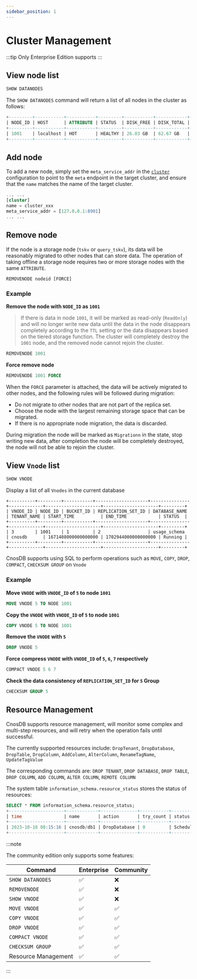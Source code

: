 ```yaml
---
sidebar_position: 1
---
```


# Cluster Management

:::tip
Only Enterprise Edition supports
:::

## View node list

```sql
SHOW DATANODES
```

The `SHOW DATANODES` command will return a list of all nodes in the cluster as follows:

```sql
+---------+-----------+-----------+---------+-----------+------------+---------------------+
| NODE_ID | HOST      | ATTRIBUTE | STATUS  | DISK_FREE | DISK_TOTAL | LAST_UPDATED_TIME   |
+---------+-----------+-----------+---------+-----------+------------+---------------------+
| 1001    | localhost | HOT       | HEALTHY | 26.03 GB  | 62.67 GB   | 2023-12-26 09:15:29 |
+---------+-----------+-----------+---------+-----------+------------+---------------------+
```

## Add node

To add a new node, simply set the `meta_service_addr` in the [`cluster`](../reference/config#cluster) configuration to point to the `meta` endpoint in the target cluster, and ensure that the `name` matches the name of the target cluster.

```sql
... ...
[cluster]
name = cluster_xxx
meta_service_addr = [127.0.0.1:8901]
... ...
```

## Remove node

If the node is a storage node (`tskv` or `query_tskv`), its data will be reasonably migrated to other nodes that can store data. The operation of taking offline a storage node requires two or more storage nodes with the same `ATTRIBUTE`.

```
REMOVENODE nodeid [FORCE]
```

### Example

**Remove the node with `NODE_ID` as `1001`**

> If there is data in node `1001`, it will be marked as read-only (`ReadOnly`) and will no longer write new data until the data in the node disappears completely according to the `TTL` setting or the data disappears based on the tiered storage function. The cluster will completely destroy the `1001` node, and the removed node cannot rejoin the cluster.

```sql
REMOVENODE 1001
```

**Force remove node**

```sql
REMOVENODE 1001 FORCE
```

When the `FORCE` parameter is attached, the data will be actively migrated to other nodes, and the following rules will be followed during migration:

- Do not migrate to other nodes that are not part of the replica set.
- Choose the node with the largest remaining storage space that can be migrated.
- If there is no appropriate node migration, the data is discarded.

During migration the node will be marked as `Migrationn` in the state, stop writing new data, after completion the node will be completely destroyed, the node will not be able to rejoin the cluster.

## View `Vnode` list

```sql
SHOW VNODE
```

Display a list of all `Vnodes` in the current database

```shell
+----------+---------+-----------+--------------------+---------------+-------------+---------------------+---------------------+---------+
| VNODE_ID | NODE_ID | BUCKET_ID | REPLICATION_SET_ID | DATABASE_NAME | TENANT_NAME | START_TIME          | END_TIME            | STATUS  |
+----------+---------+-----------+--------------------+---------------+-------------+---------------------+---------------------+---------+
| 3        | 1001    | 1         | 2                  | usage_schema  | cnosdb      | 1671408000000000000 | 1702944000000000000 | Running |
+----------+---------+-----------+--------------------+---------------+-------------+---------------------+---------------------+---------+
```

CnosDB supports using SQL to perform operations such as `MOVE`, `COPY`, `DROP`, `COMPACT`, `CHECKSUM GROUP` on `Vnode`

### Example

**Move `VNODE` with `VNODE_ID` of `5` to node `1001`**

```sql
MOVE VNODE 5 TO NODE 1001
```

**Copy the `VNODE` with `VNODE_ID` of `5` to node `1001`**

```sql
COPY VNODE 5 TO NODE 1001
```

**Remove the `VNODE` with `5`**

```sql
DROP VNODE 5
```

**Force compress `VNODE` with `VNODE_ID` of `5`, `6`, `7` respectively**

```sql
COMPACT VNODE 5 6 7
```

**Check the data consistency of `REPLICATION_SET_ID` for `5` Group**

```sql
CHECKSUM GROUP 5
```

## Resource Management

CnosDB supports resource management, will monitor some complex and multi-step resources, and will retry when the operation fails until successful.

The currently supported resources include: `DropTenant`, `DropDatabase`, `DropTable`, `DropColumn`, `AddColumn`, `AlterColumn`, `RenameTagName`, `UpdateTagValue`

The corresponding commands are: `DROP TENANT`, `DROP DATABASE`, `DROP TABLE`, `DROP COLUMN`, `ADD COLUMN`, `ALTER COLUMN`, `REMOTE COLUMN`

The system table `information_schema.resource_status` stores the status of resources:

```sql
SELECT * FROM information_schema.resource_status;
+---------------------+------------+--------------+-----------+----------+---------+
| time                | name       | action       | try_count | status   | comment |
+---------------------+------------+--------------+-----------+----------+---------+
| 2023-10-18 08:15:16 | cnosdb/db1 | DropDatabase | 0         | Schedule |         |
+---------------------+------------+--------------+-----------+----------+---------+
```

:::note

The community edition only supports some features:

| Command             | Enterprise | Community |
| ------------------- | ---------- | --------- |
| `SHOW DATANODES`    | ✅          | ❌         |
| `REMOVENODE`        | ✅          | ❌         |
| `SHOW VNODE`        | ✅          | ❌         |
| `MOVE VNODE`        | ✅          | ✅         |
| `COPY VNODE`        | ✅          | ✅         |
| `DROP VNODE`        | ✅          | ✅         |
| `COMPACT VNODE`     | ✅          | ✅         |
| `CHECKSUM GROUP`    | ✅          | ✅         |
| Resource Management | ✅          | ✅         |

:::